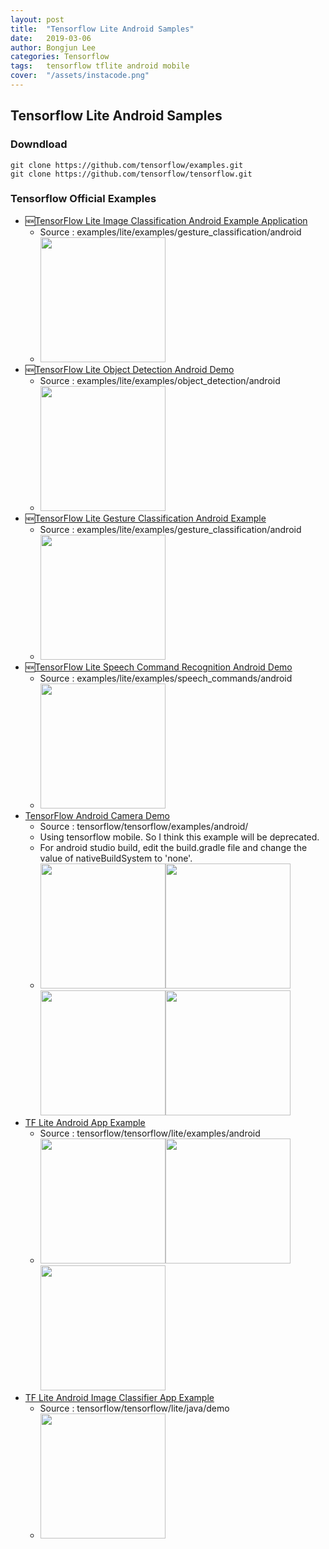 ```yaml
---
layout: post
title:  "Tensorflow Lite Android Samples"
date:   2019-03-06
author: Bongjun Lee
categories: Tensorflow
tags:	tensorflow tflite android mobile
cover:  "/assets/instacode.png"
---
```


## Tensorflow Lite Android Samples

### Downdload
<pre><code class="bash">git clone https://github.com/tensorflow/examples.git
git clone https://github.com/tensorflow/tensorflow.git</code></pre>

### Tensorflow Official Examples
* 🆕[TensorFlow Lite Image Classification Android Example Application](https://github.com/tensorflow/examples/blob/master/lite/examples/image_classification/android/README.md)
  * Source : examples/lite/examples/gesture_classification/android
  * <img src="https://bbongcol.github.io/assets/TFLite_Image_Classification_Android%20Example_Application.png" width="200">
* 🆕[TensorFlow Lite Object Detection Android Demo](https://github.com/tensorflow/examples/blob/master/lite/examples/object_detection/android/README.md)
  * Source : examples/lite/examples/object_detection/android
  * <img src="https://bbongcol.github.io/assets/TFLite_Object_Detection_Android%20Demo.png" width="200">
* 🆕[TensorFlow Lite Gesture Classification Android Example](https://github.com/tensorflow/examples/blob/master/lite/examples/gesture_classification/android/README.md)
  * Source : examples/lite/examples/gesture_classification/android
  * <img src="https://bbongcol.github.io/assets/TFLite_Gesture_Classification_Android%20Example.png" width="200">
* 🆕[TensorFlow Lite Speech Command Recognition Android Demo](https://github.com/tensorflow/examples/blob/master/lite/examples/speech_commands/android/README.md#tensorflow-lite-speech-command-recognition-android-demo)
  * Source : examples/lite/examples/speech_commands/android
  * <img src="https://bbongcol.github.io/assets/TFLite_Speech_Command_Recognition_Android_Demo.png" width="200">
* [TensorFlow Android Camera Demo](https://github.com/tensorflow/tensorflow/tree/master/tensorflow/examples/android)
  * Source : tensorflow/tensorflow/examples/android/
  * Using tensorflow mobile. So I think this example will be deprecated.
  * For android studio build, edit the build.gradle file and change the value of nativeBuildSystem to 'none'.
  * <img src="https://bbongcol.github.io/assets/TF_Android_Camera_Demo_1_Classification.png" width="200"><img src="https://bbongcol.github.io/assets/TF_Android_Camera_Demo_2_Object_Decetion.png" width="200"><img src="https://bbongcol.github.io/assets/TF_Android_Camera_Demo_3_Speech_Recognition.png" width="200"><img src="https://bbongcol.github.io/assets/TF_Android_Camera_Demo_4_Stylize.png" width="200">
* [TF Lite Android App Example](https://github.com/tensorflow/tensorflow/tree/master/tensorflow/lite/examples/android/app)
  * Source : tensorflow/tensorflow/lite/examples/android
  * <img src="https://bbongcol.github.io/assets/TFLite_Android_Camera_Demo_1_Classification.png" width="200"><img src="https://bbongcol.github.io/assets/TFLite_Android_Camera_Demo_2_Object_Decetion.png" width="200"><img src="https://bbongcol.github.io/assets/TFLite_Android_Camera_Demo_3_Speech_Recognition.png" width="200">
* [TF Lite Android Image Classifier App Example](https://github.com/tensorflow/tensorflow/tree/master/tensorflow/lite/java/demo)
  * Source : tensorflow/tensorflow/lite/java/demo
  * <img src="https://bbongcol.github.io/assets/TFLite_Android_Image_Classifier_App_Example.png" width="200">
